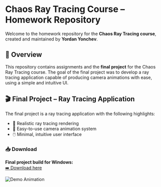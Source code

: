 # Chaos Ray Tracing Course – Homework Repository

Welcome to the homework repository for the **Chaos Ray Tracing course**, created and maintained by **Yordan Yonchev**.

## 📌 Overview

This repository contains assignments and the **final project** for the Chaos Ray Tracing course. The goal of the final project was to develop a ray tracing application capable of producing camera animations with ease, using a simple and intuitive UI.

## 🎬 Final Project – Ray Tracing Application

The final project is a ray tracing application with the following highlights:

- 🔭 Realistic ray tracing rendering  
- 🎥 Easy-to-use camera animation system  
- 🖱️ Minimal, intuitive user interface  

### 📥 Download

**Final project build for Windows:**  
[➡️ Download here](https://drive.google.com/file/d/19vXJcpIW4CEaTfXhmylffmbrqmzodtxI/view?usp=sharing)

![Demo Animation](yordananimation.gif)
